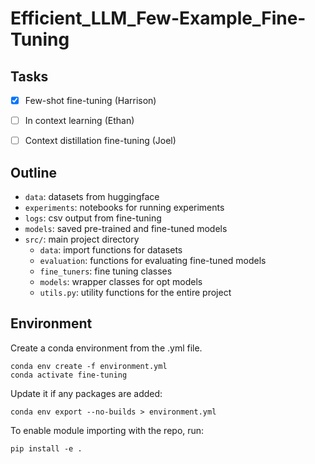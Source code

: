 # Efficient_LLM_Few-Example_Fine-Tuning

## Tasks
- [x] Few-shot fine-tuning (Harrison)
- [ ] In context learning (Ethan)
- [ ] Context distillation fine-tuning (Joel)


## Outline

- `data`: datasets from huggingface
- `experiments`: notebooks for running experiments
- `logs`: csv output from fine-tuning
- `models`: saved pre-trained and fine-tuned models
- `src/`: main project directory
  - `data`: import functions for datasets
  - `evaluation`: functions for evaluating fine-tuned models
  - `fine_tuners`: fine tuning classes
  - `models`: wrapper classes for opt models
  - `utils.py`: utility functions for the entire project

## Environment
Create a conda environment from the .yml file.
```
conda env create -f environment.yml
conda activate fine-tuning
```
Update it if any packages are added:
```
conda env export --no-builds > environment.yml
```
To enable module importing with the repo, run:
```
pip install -e .
```
